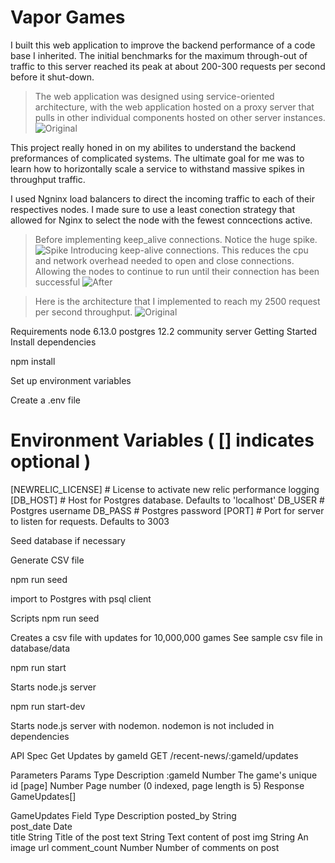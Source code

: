 # Vapor Games

I built this web application to improve the backend performance of a code base I inherited. The initial benchmarks for the maximum through-out of traffic to this server reached its peak at about 200-300 requests per second before it shut-down.  
	
  
> The web application was designed using service-oriented architecture, with the web application hosted on a proxy server that pulls in other individual components hosted on other server instances. 
  ![Original](https://phonxaydocuments.blob.core.windows.net/phonxayblob/Architecture.png)
  
  
 This project really honed in on my abilites to understand the backend preformances of complicated systems. The ultimate goal for me was to learn how to horizontally scale a service to withstand massive spikes in throughput traffic. 

  
I used Ngninx load balancers to direct the incoming traffic to each of their respectives nodes. I made sure to use a least conection strategy that allowed for Nginx to select the node with the fewest conncections active.
> Before implementing keep_alive connections. Notice the huge spike.
![Spike](https://phonxaydocuments.blob.core.windows.net/phonxayblob/spike.png)
> Introducing keep-alive connections. This reduces the cpu and network overhead needed to open and close connections. Allowing the nodes to continue to run until their connection has been successful
![After](https://phonxaydocuments.blob.core.windows.net/phonxayblob/after.png)


   > Here is the architecture that I implemented to reach my 2500 request per second throughput.
   ![Original](https://phonxaydocuments.blob.core.windows.net/phonxayblob/scaled_architecture.jpg)



Requirements
node 6.13.0
postgres 12.2 community server
Getting Started
Install dependencies

npm install

Set up environment variables

Create a .env file

# Environment Variables ( [] indicates optional )

[NEWRELIC_LICENSE]        # License to activate new relic performance logging
[DB_HOST]                 # Host for Postgres database. Defaults to 'localhost'
DB_USER                   # Postgres username
DB_PASS                   # Postgres password
[PORT]                    # Port for server to listen for requests. Defaults to 3003

Seed database if necessary

Generate CSV file

npm run seed

import to Postgres with psql client

Scripts
npm run seed

Creates a csv file with updates for 10,000,000 games See sample csv file in database/data

npm run start

Starts node.js server

npm run start-dev

Starts node.js server with nodemon. nodemon is not included in dependencies

API Spec
Get Updates by gameId
GET /recent-news/:gameId/updates

Parameters
Params	Type	Description
:gameId	Number	The game's unique id
[page]	Number	Page number (0 indexed, page length is 5)
Response
GameUpdates[]

GameUpdates
Field	Type	Description
posted_by	String	
post_date	Date	
title	String	Title of the post
text	String	Text content of post
img	String	An image url
comment_count	Number	Number of comments on post
